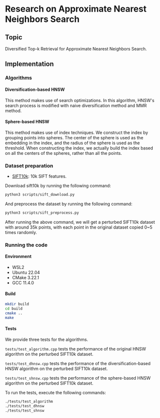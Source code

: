 # Research on Approximate Nearest Neighbors Search

## Topic

Diversified Top-k Retrieval for Approximate Nearest Neighbors Search.

## Implementation

### Algorithms

#### Diversification-based HNSW

This method makes use of search optimizations. In this algorithm, HNSW's search process is modified with naive diversification method and MMR method.

#### Sphere-based HNSW

This method makes use of index techniques. We construct the index by grouping points into spheres. The center of the sphere is used as the embedding in the index, and the radius of the sphere is used as the threshold. When constructing the index, we actually build the index based on all the centers of the spheres, rather than all the points.

### Dataset preparation

- [SIFT10k](http://corpus-texmex.irisa.fr/): 10k SIFT features.

Download sift10k by running the following command:

```bash
python3 scripts/sift_download.py
```

And preprocess the dataset by running the following command:

```bash
python3 scripts/sift_preprocess.py
```

After running the above command, we will get a perturbed SIFT10k dataset with around 35k points, with each point in the original dataset copied 0~5 times randomly.

### Running the code

#### Environment

- WSL2
- Ubuntu 22.04
- CMake 3.22.1
- GCC 11.4.0

#### Build

```bash
mkdir build
cd build
cmake ..
make
```

#### Tests

We provide three tests for the algorithms.

`tests/test_algorithm.cpp` tests the performance of the original HNSW algorithm on the perturbed SIFT10k dataset.

`tests/test_dhnsw.cpp` tests the performance of the diversification-based HNSW algorithm on the perturbed SIFT10k dataset.

`tests/test_shnsw.cpp` tests the performance of the sphere-based HNSW algorithm on the perturbed SIFT10k dataset.

To run the tests, execute the following commands:

```bash
./tests/test_algorithm
./tests/test_dhnsw
./tests/test_shnsw
```
